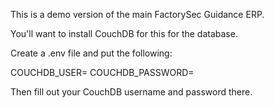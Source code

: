 This is a demo version of the main FactorySec Guidance ERP.

You'll want to install CouchDB for this for the database.

Create a .env file and put the following:

COUCHDB_USER=
COUCHDB_PASSWORD=

Then fill out your CouchDB username and password there.
